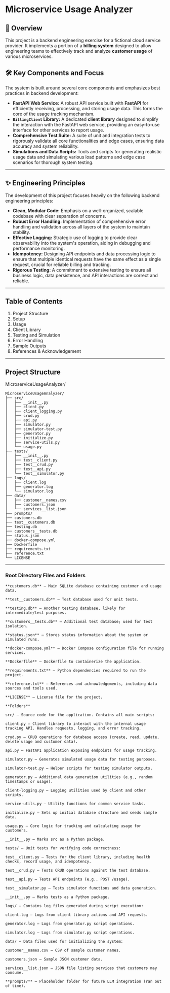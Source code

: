 # Microservice Usage Analyzer

## 🚀 Overview

This project is a backend engineering exercise for a fictional cloud service provider. It implements a portion of a **billing system** designed to allow engineering teams to effectively track and analyze **customer usage** of various microservices.

## 🛠️ Key Components and Focus

The system is built around several core components and emphasizes best practices in backend development:

* **FastAPI Web Service:** A robust API service built with **FastAPI** for efficiently receiving, processing, and storing usage data. This forms the core of the usage tracking mechanism.
* **`BillingClient` Library:** A dedicated **client library** designed to simplify the interaction with the FastAPI web service, providing an easy-to-use interface for other services to report usage.
* **Comprehensive Test Suite:** A suite of unit and integration tests to rigorously validate all core functionalities and edge cases, ensuring data accuracy and system reliability.
* **Simulations and Data Scripts:** Tools and scripts for generating realistic usage data and simulating various load patterns and edge case scenarios for thorough system testing.

---

## ✨ Engineering Principles

The development of this project focuses heavily on the following backend engineering principles:

* **Clean, Modular Code:** Emphasis on a well-organized, scalable codebase with clear separation of concerns.
* **Robust Error Handling:** Implementation of comprehensive error handling and validation across all layers of the system to maintain stability.
* **Effective Logging:** Strategic use of logging to provide clear observability into the system's operation, aiding in debugging and performance monitoring.
* **Idempotency:** Designing API endpoints and data processing logic to ensure that multiple identical requests have the same effect as a single request, crucial for reliable billing and tracking.
* **Rigorous Testing:** A commitment to extensive testing to ensure all business logic, data persistence, and API interactions are correct and reliable.

---
## Table of Contents
   1. Project Structure
   2. Setup
   3. Usage
   4. Client Library
   5. Testing and Simulation
   6. Error Handling
   7. Sample Outputs
   8. References & Acknowledgement
   
---
## Project Structure
MicroserviceUsageAnalyzer/
```
MicroserviceUsageAnalyzer/
├── src/
│   ├── __init__.py
│   ├── client.py
│   ├── client_logging.py
│   ├── crud.py
│   ├── api.py
│   ├── simulator.py
│   ├── simulator-test.py
│   ├── generator.py
│   ├── initialize.py
│   ├── service-utils.py
│   └── usage.py
├── tests/
│   ├── __init__.py
│   ├── test__client.py
│   ├── test__crud.py
│   ├── test__api.py
│   └── test__simulator.py
├── logs/
│   ├── client.log
│   ├── generator.log
│   └── simulator.log
├── data/
│   ├── customer__names.csv
│   ├── customers.json
│   └── services__list.json
├── prompts/
├── customers.db
├── test__customers.db
├── testing.db
├── customers__tests.db
├── status.json
├── docker-compose.yml
├── Dockerfile
├── requirements.txt
├── reference.txt
└── LICENSE
```
---
### Root Directory Files and Folders

    **customers.db** – Main SQLite database containing customer and usage data.

    **test__customers.db** – Test database used for unit tests.

    **testing.db** – Another testing database, likely for intermediate/test purposes.

    **customers__tests.db** – Additional test database; used for test isolation.

    **status.json** – Stores status information about the system or simulated runs.

    **docker-compose.yml** – Docker Compose configuration file for running services.

    **Dockerfile** – Dockerfile to containerize the application.

    **requirements.txt** – Python dependencies required to run the project.

    **reference.txt** – References and acknowledgements, including data sources and tools used.

    **LICENSE** – License file for the project.

    **Folders**

    src/ – Source code for the application. Contains all main scripts:

    client.py – Client library to interact with the internal usage tracking API. Handles requests, logging, and error tracking.

    crud.py – CRUD operations for database access (create, read, update, delete usage and customer data).

    api.py – FastAPI application exposing endpoints for usage tracking.

    simulator.py – Generates simulated usage data for testing purposes.

    simulator-test.py – Helper scripts for testing simulator outputs.

    generator.py – Additional data generation utilities (e.g., random timestamps or usage).

    client-logging.py – Logging utilities used by client and other scripts.

    service-utils.py – Utility functions for common service tasks.

    initialize.py – Sets up initial database structure and seeds sample data.

    usage.py – Core logic for tracking and calculating usage for customers.

    __init__.py – Marks src as a Python package.

    tests/ – Unit tests for verifying code correctness:

    test__client.py – Tests for the client library, including health checks, record usage, and idempotency.

    test__crud.py – Tests CRUD operations against the test database.

    test__api.py – Tests API endpoints (e.g., POST /usage).

    test__simulator.py – Tests simulator functions and data generation.

    __init__.py – Marks tests as a Python package.

    logs/ – Contains log files generated during script execution:

    client.log – Logs from client library actions and API requests.

    generator.log – Logs from generator.py script operations.

    simulator.log – Logs from simulator.py script operations.

    data/ – Data files used for initializing the system:

    customer__names.csv – CSV of sample customer names.

    customers.json – Sample JSON customer data.

    services__list.json – JSON file listing services that customers may consume.

    **prompts/** – Placeholder folder for future LLM integration (ran out of time).

